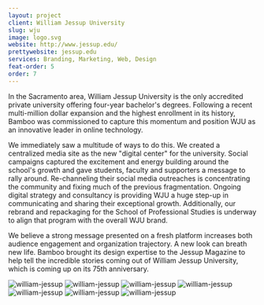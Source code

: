 ```yaml
---
layout: project
client: William Jessup University
slug: wju
image: logo.svg 
website: http://www.jessup.edu/
prettywebsite: jessup.edu
services: Branding, Marketing, Web, Design
feat-order: 5
order: 7
---
```


In the Sacramento area, William Jessup University is the only accredited private university offering four-year bachelor's degrees. Following a recent multi-million dollar expansion and the highest enrollment in its history, Bamboo was commissioned to capture this momentum and position WJU as an innovative leader in online technology. 

We immediately saw a multitude of ways to do this. We created a centralized media site as the new "digital center" for the university. Social campaigns captured the excitement and energy building around the school's growth and gave students, faculty and supporters a message to rally around. Re-channeling their social media outreaches is concentrating the community and fixing much of the previous fragmentation. Ongoing digital strategy and consultancy is providing WJU a huge step-up in communicating and sharing their exceptional growth. Additionally, our rebrand and repackaging for the School of Professional Studies is underway to align that program with the overall WJU brand. 

We believe a strong message presented on a fresh platform increases both audience engagement and organization trajectory. A new look can breath new life. Bamboo brought its design expertise to the Jessup Magazine to help tell the incredible stories coming out of William Jessup University, which is coming up on its 75th anniversary.

![william-jessup](/images/client-assets/{{page.slug}}/01.jpg)
![william-jessup](/images/client-assets/{{page.slug}}/02.jpg)
![william-jessup](/images/client-assets/{{page.slug}}/03.jpg)
![william-jessup](/images/client-assets/{{page.slug}}/04.jpg)
![william-jessup](/images/client-assets/{{page.slug}}/05.jpg)
![william-jessup](/images/client-assets/{{page.slug}}/06.jpg)
![william-jessup](/images/client-assets/{{page.slug}}/07.jpg)
